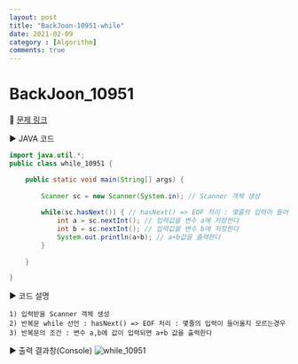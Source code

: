 ```yaml
---
layout: post
title: "BackJoon-10951-while"
date: 2021-02-09
category : [Algorithm]
comments: true
---
```


# BackJoon_10951

🎈 [문제 링크](https://www.acmicpc.net/problem/10951)

▶ JAVA 코드 

```java
import java.util.*;
public class while_10951 {

	public static void main(String[] args) {
		
		Scanner sc = new Scanner(System.in); // Scanner 객체 생성
			
		while(sc.hasNext()) { // hasNext() => EOF 처리 : 몇줄의 입력이 들어올지 모르는경우 
			int a = sc.nextInt(); // 입력값을 변수 a에 저장한다
			int b = sc.nextInt(); // 입력값을 변수 b에 저장한다
			System.out.println(a+b); // a+b값을 출력한다
		}
		
	}

}
```

▶ 코드 설명

    1) 입력받을 Scanner 객체 생성
    2) 반복문 while 선언 : hasNext() => EOF 처리 : 몇줄의 입력이 들어올지 모르는경우 
    3) 반복문의 조건 : 변수 a,b에 값이 입력되면 a+b 값을 출력한다
	

▶ 출력 결과창(Console)
![while_10951](https://user-images.githubusercontent.com/65608960/107348696-b5456100-6b0a-11eb-8f68-44b91cf75199.JPG)
